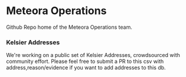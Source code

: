 # Meteora Operations

Github Repo home of the Meteora Operations team.

### Kelsier Addresses
We're working on a public set of Kelsier Addresses, crowdsourced with community effort. Please feel free to submit a PR to this csv with address,reason/evidence if you want to add addresses to this db. 